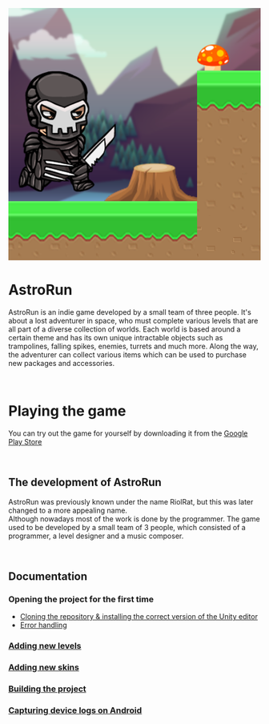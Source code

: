 ![](Assets/RiolRat/Textures/MainMenu/AstroRunLogo/AstrorRunLogo.png)

# AstroRun
AstroRun is an indie game developed by a small team of three people. It's about a lost adventurer in space, who must complete various levels that are all part of a diverse collection of worlds. Each world is based around a certain theme and has its own unique intractable objects such as trampolines, falling spikes, enemies, turrets and much more. Along the way, the adventurer can collect various items which can be used to purchase new packages and accessories.

<br/>

# Playing the game
You can try out the game for yourself by downloading it from the [Google Play Store](https://play.google.com/store/apps/details?id=com.jam54.AstroRun)

<br/>

## The development of AstroRun
AstroRun was previously known under the name RiolRat, but this was later changed to a more appealing name. <br/>
Although nowadays most of the work is done by the programmer. The game used to be developed by a small team of 3 people, which consisted of a programmer, a level designer and a music composer. 

<br/>

## Documentation
### Opening the project for the first time
- [Cloning the repository & installing the correct version of the Unity editor](/Documentation/Cloning&UnityVersion.md)
- [Error handling](/Documentation/ErrorHandling.md)

### [Adding new levels](/Documentation/AddNewLevel.md)

### [Adding new skins](/Documentation/AddNewSkin.md)

### [Building the project](/Documentation/BuildingTheGame.md)

### [Capturing device logs on Android](/Documentation/CaptureAndroidLogs_AdbLogcat.md)